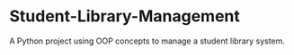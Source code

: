 # Student-Library-Management
A Python project using OOP concepts to manage a student library system.
